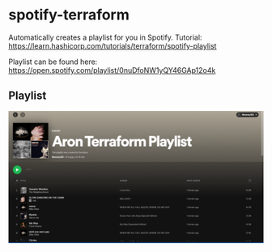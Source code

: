 # spotify-terraform
Automatically creates a playlist for you in Spotify. Tutorial: https://learn.hashicorp.com/tutorials/terraform/spotify-playlist

Playlist can be found here: https://open.spotify.com/playlist/0nuDfoNW1yQY46GAp12o4k

## Playlist
![](screenshot/5652b96c7ed7b9085d9ebb0a32a88721.png)
